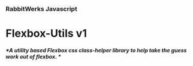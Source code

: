 ### RabbitWerks Javascript

# Flexbox-Utils v1

##### *A utility based Flexbox css class-helper library to help take the guess work out of flexbox. *

